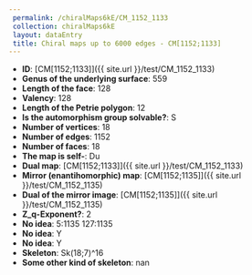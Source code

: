 ```yaml
--- 
 permalink: /chiralMaps6kE/CM_1152_1133 
 collection: chiralMaps6kE
 layout: dataEntry
 title: Chiral maps up to 6000 edges - CM[1152;1133]
---
```


- **ID**: [CM[1152;1133]]({{ site.url }}/test/CM_1152_1133)
- **Genus of the underlying surface**: 559
- **Length of the face**: 128
- **Valency**: 128
- **Length of the Petrie polygon**: 12
- **Is the automorphism group solvable?**: S
- **Number of vertices**: 18
- **Number of edges**: 1152
- **Number of faces**: 18
- **The map is self-**: Du
- **Dual map**: [CM[1152;1133]]({{ site.url }}/test/CM_1152_1133)
- **Mirror (enantihomorphic) map**: [CM[1152;1135]]({{ site.url }}/test/CM_1152_1135)
- **Dual of the mirror image**: [CM[1152;1135]]({{ site.url }}/test/CM_1152_1135)
- **Z_q-Exponent?**: 2
- **No idea**:  5:1135 127:1135
- **No idea**: Y
- **No idea**: Y
- **Skeleton**: Sk(18;7)^16
- **Some other kind of skeleton**: nan
